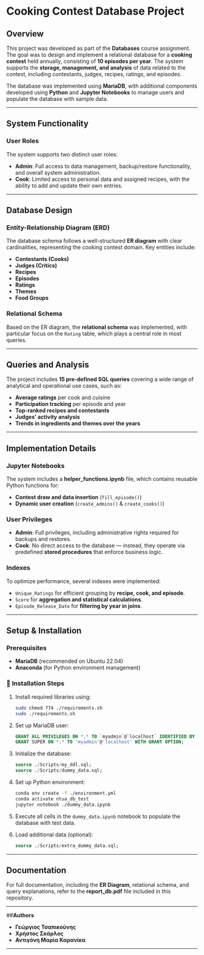 # Cooking Contest Database Project

## Overview

This project was developed as part of the **Databases** course assignment. The goal was to design and implement a relational database for a **cooking contest** held annually, consisting of **10 episodes per year**. The system supports the **storage, management, and analysis** of data related to the contest, including contestants, judges, recipes, ratings, and episodes.

The database was implemented using **MariaDB**, with additional components developed using **Python** and **Jupyter Notebooks** to manage users and populate the database with sample data.

---

## System Functionality

### **User Roles**

The system supports two distinct user roles:

- **Admin**: Full access to data management, backup/restore functionality, and overall system administration.
- **Cook**: Limited access to personal data and assigned recipes, with the ability to add and update their own entries.

---

## **Database Design**

### **Entity-Relationship Diagram (ERD)**

The database schema follows a well-structured **ER diagram** with clear cardinalities, representing the cooking contest domain. Key entities include:

- **Contestants (Cooks)**
- **Judges (Critics)**
- **Recipes**
- **Episodes**
- **Ratings**
- **Themes**
- **Food Groups**

### **Relational Schema**

Based on the ER diagram, the **relational schema** was implemented, with particular focus on the `Rating` table, which plays a central role in most queries.

---

## **Queries and Analysis**

The project includes **15 pre-defined SQL queries** covering a wide range of analytical and operational use cases, such as:

- **Average ratings** per cook and cuisine
- **Participation tracking** per episode and year
- **Top-ranked recipes and contestants**
- **Judges’ activity analysis**
- **Trends in ingredients and themes over the years**

---

## **Implementation Details**

### **Jupyter Notebooks**

The system includes a **helper\_functions.ipynb** file, which contains reusable Python functions for:

- **Contest draw and data insertion** (`fill_episode()`)
- **Dynamic user creation** (`create_admins()` & `create_cooks()`)

### **User Privileges**

- **Admin**: Full privileges, including administrative rights required for backups and restores.
- **Cook**: No direct access to the database — instead, they operate via predefined **stored procedures** that enforce business logic.

### **Indexes**

To optimize performance, several indexes were implemented:

- `Unique_Ratings` for efficient grouping by **recipe, cook, and episode**.
- `Score` for **aggregation and statistical calculations**.
- `Episode_Release_Date` for **filtering by year in joins**.

---

## **Setup & Installation**

### **Prerequisites**

- **MariaDB** (recommended on Ubuntu 22.04)
- **Anaconda** (for Python environment management)

### 📌 **Installation Steps**

1. Install required libraries using:

   ```sh
   sudo chmod 774 ./requirements.sh
   sudo ./requirements.sh
   ```

2. Set up MariaDB user:

   ```sql
   GRANT ALL PRIVILEGES ON *.* TO `myadmin`@`localhost` IDENTIFIED BY 'password' WITH GRANT OPTION;
   GRANT SUPER ON *.* TO 'myadmin'@'localhost' WITH GRANT OPTION;
   ```

3. Initialize the database:

   ```sql
   source ./Scripts/my_ddl.sql;
   source ./Scripts/dummy_data.sql;
   ```

4. Set up Python environment:

   ```sh
   conda env create -f ./environment.yml
   conda activate ntua_db_test
   jupyter notebook ./dummy_data.ipynb
   ```

5. Execute all cells in the `dummy_data.ipynb` notebook to populate the database with test data.

6. Load additional data (optional):

   ```sql
   source ./Scripts/extra_dummy_data.sql;
   ```

---

## **Documentation**

For full documentation, including the **ER Diagram**, relational schema, and query explanations, refer to the **report\_db.pdf** file included in this repository.

---

##**Authors**

- **Γεώργιος Τσαπικούνης**
- **Χρήστος Σκάρλος**
- **Αντιγόνη Μαρία Καρανίκα**

---


